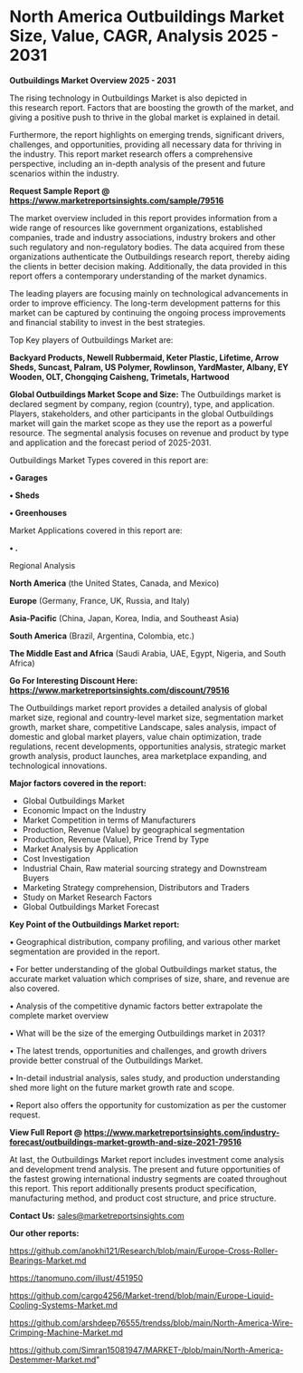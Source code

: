 # North America Outbuildings Market Size, Value, CAGR, Analysis 2025 - 2031

<Strong> Outbuildings Market Overview 2025 - 2031</strong>

The rising technology in Outbuildings Market is also depicted in this research report. Factors that are boosting the growth of the market, and giving a positive push to thrive in the global market is explained in detail.

Furthermore, the report highlights on emerging trends, significant drivers, challenges, and opportunities, providing all necessary data for thriving in the industry. This report market research offers a comprehensive perspective, including an in-depth analysis of the present and future scenarios within the industry.

<strong>Request Sample Report @ <a href=https://www.marketreportsinsights.com/sample/79516>https://www.marketreportsinsights.com/sample/79516</a></strong>

The market overview included in this report provides information from a wide range of resources like government organizations, established companies, trade and industry associations, industry brokers and other such regulatory and non-regulatory bodies. The data acquired from these organizations authenticate the Outbuildings research report, thereby aiding the clients in better decision making. Additionally, the data provided in this report offers a contemporary understanding of the market dynamics.

The leading players are focusing mainly on technological advancements in order to improve efficiency. The long-term development patterns for this market can be captured by continuing the ongoing process improvements and financial stability to invest in the best strategies.

Top Key players of Outbuildings Market are:

<strong>Backyard Products, Newell Rubbermaid, Keter Plastic, Lifetime, Arrow Sheds, Suncast, Palram, US Polymer, Rowlinson, YardMaster, Albany, EY Wooden, OLT, Chongqing Caisheng, Trimetals, Hartwood</strong>

<strong><b>Global Outbuildings Market Scope and Size:</b></strong>
The Outbuildings market is declared segment by company, region (country), type, and application. Players, stakeholders, and other participants in the global Outbuildings market will gain the market scope as they use the report as a powerful resource. The segmental analysis focuses on revenue and product by type and application and the forecast period of 2025-2031.

Outbuildings Market Types covered in this report are:

<strong>• Garages

• Sheds

• Greenhouses</strong>

Market Applications covered in this report are:

<strong>• .</strong> 

Regional Analysis

<strong>North America</strong> (the United States, Canada, and Mexico)

<strong>Europe</strong> (Germany, France, UK, Russia, and Italy)

<strong>Asia-Pacific</strong> (China, Japan, Korea, India, and Southeast Asia)

<strong>South America</strong> (Brazil, Argentina, Colombia, etc.)

<strong>The Middle East and Africa</strong> (Saudi Arabia, UAE, Egypt, Nigeria, and South Africa)

<strong>Go For Interesting Discount Here: <a href=https://www.marketreportsinsights.com/discount/79516>https://www.marketreportsinsights.com/discount/79516</a></strong>

The Outbuildings market report provides a detailed analysis of global market size, regional and country-level market size, segmentation market growth, market share, competitive Landscape, sales analysis, impact of domestic and global market players, value chain optimization, trade regulations, recent developments, opportunities analysis, strategic market growth analysis, product launches, area marketplace expanding, and technological innovations.

<strong><b>Major factors covered in the report:</b></strong>
<ul>
  <li>Global Outbuildings Market </li>
  <li>Economic Impact on the Industry</li>
  <li>Market Competition in terms of Manufacturers</li>
  <li>Production, Revenue (Value) by geographical segmentation</li>
  <li>Production, Revenue (Value), Price Trend by Type</li>
  <li>Market Analysis by Application</li>
  <li>Cost Investigation</li>
  <li>Industrial Chain, Raw material sourcing strategy and Downstream Buyers</li>
  <li>Marketing Strategy comprehension, Distributors and Traders</li>
  <li>Study on Market Research Factors</li>
  <li>Global Outbuildings Market Forecast</li>
</ul>

<strong><b>Key Point of the Outbuildings Market report:</b></strong>

• Geographical distribution, company profiling, and various other market segmentation are provided in the report.

• For better understanding of the global Outbuildings market status, the accurate market valuation which comprises of size, share, and revenue are also covered.

• Analysis of the competitive dynamic factors better extrapolate the complete market overview

• What will be the size of the emerging Outbuildings market in 2031?

• The latest trends, opportunities and challenges, and growth drivers provide better construal of the Outbuildings Market.

• In-detail industrial analysis, sales study, and production understanding shed more light on the future market growth rate and scope.

• Report also offers the opportunity for customization as per the customer request.

<strong><b>View Full Report @ <a href=https://www.marketreportsinsights.com/industry-forecast/outbuildings-market-growth-and-size-2021-79516>https://www.marketreportsinsights.com/industry-forecast/outbuildings-market-growth-and-size-2021-79516</a></b></strong>


At last, the Outbuildings Market report includes investment come analysis and development trend analysis. The present and future opportunities of the fastest growing international industry segments are coated throughout this report. This report additionally presents product specification, manufacturing method, and product cost structure, and price structure.

<strong>Contact Us:</strong>
sales@marketreportsinsights.com

<strong>Our other reports:</strong>

<a href=https://github.com/anokhi121/Research/blob/main/Europe-Cross-Roller-Bearings-Market.md>https://github.com/anokhi121/Research/blob/main/Europe-Cross-Roller-Bearings-Market.md</a>

<a href=https://tanomuno.com/illust/451950>https://tanomuno.com/illust/451950</a>

<a href=https://github.com/cargo4256/Market-trend/blob/main/Europe-Liquid-Cooling-Systems-Market.md>https://github.com/cargo4256/Market-trend/blob/main/Europe-Liquid-Cooling-Systems-Market.md</a>

<a href=https://github.com/arshdeep76555/trendss/blob/main/North-America-Wire-Crimping-Machine-Market.md>https://github.com/arshdeep76555/trendss/blob/main/North-America-Wire-Crimping-Machine-Market.md</a>

<a href=https://github.com/Simran15081947/MARKET-/blob/main/North-America-Destemmer-Market.md>https://github.com/Simran15081947/MARKET-/blob/main/North-America-Destemmer-Market.md</a>"
